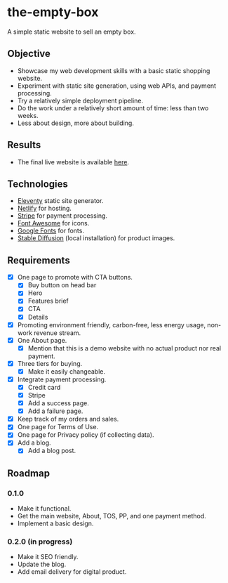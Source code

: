 # the-empty-box

A simple static website to sell an empty box.

## Objective

- Showcase my web development skills with a basic static shopping website.
- Experiment with static site generation, using web APIs, and payment processing.
- Try a relatively simple deployment pipeline.
- Do the work under a relatively short amount of time: less than two weeks.
- Less about design, more about building.

## Results

- The final live website is available [here](https://the-empty-box.com).

## Technologies

- [Eleventy](https://www.11ty.dev/) static site generator.
- [Netlify](https://www.netlify.com/) for hosting.
- [Stripe](https://stripe.com/) for payment processing.
- [Font Awesome](https://fontawesome.com/) for icons.
- [Google Fonts](https://fonts.google.com/) for fonts.
- [Stable Diffusion](https://stability.ai/) (local installation) for product images.

## Requirements

- [x] One page to promote with CTA buttons.
  - [x] Buy button on head bar
  - [x] Hero
  - [x] Features brief
  - [x] CTA
  - [x] Details
- [x] Promoting environment friendly, carbon-free, less energy usage, non-work revenue stream.
- [x] One About page.
  - [x] Mention that this is a demo website with no actual product nor real payment.
- [x] Three tiers for buying.
  - [x] Make it easily changeable.
- [x] Integrate payment processing.
  - [x] Credit card
  - [x] Stripe
  - [x] Add a success page.
  - [x] Add a failure page.
- [x] Keep track of my orders and sales.
- [x] One page for Terms of Use.
- [x] One page for Privacy policy (if collecting data).
- [x] Add a blog.
  - [x] Add a blog post.

## Roadmap

### 0.1.0

- Make it functional.
- Get the main website, About, TOS, PP, and one payment method.
- Implement a basic design.

### 0.2.0 (in progress)

- Make it SEO friendly.
- Update the blog.
- Add email delivery for digital product.
